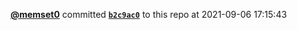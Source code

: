  <a href=https://github.com/memset0><strong>@memset0</strong></a>  committed <a href=https://github.com/memset0/memset0/commit/b2c9ac0b41192f91a55b7f74cd510e281a168bf8><strong><code>b2c9ac0</code></strong></a> to this repo  at 2021-09-06 17:15:43 
